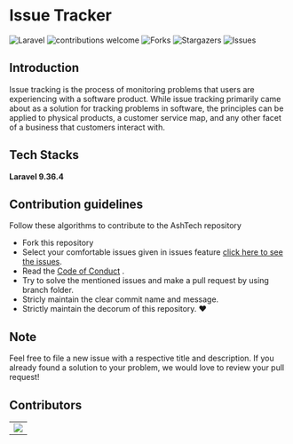 # Issue Tracker
![Laravel](https://img.shields.io/badge/Laravel-v9.36.4-fb503b.svg)
![contributions welcome](https://img.shields.io/badge/contributions-welcome-brightgreen.svg?style=flat)
![Forks](https://img.shields.io/github/forks/Anurag-Shraddha-Nimish-Heramba/Final_year_project.svg?logo=github)
![Stargazers](https://img.shields.io/github/stars/Anurag-Shraddha-Nimish-Heramba/Final_year_project.svg?logo=github)
![Issues](https://img.shields.io/github/issues/Anurag-Shraddha-Nimish-Heramba/Final_year_project.svg?logo=github)

## Introduction
Issue tracking is the process of monitoring problems that users are experiencing with a software product. While issue tracking primarily came about as a solution for tracking problems in software, the principles can be applied to physical products, a customer service map, and any other facet of a business that customers interact with.

## Tech Stacks
**Laravel 9.36.4**

## Contribution guidelines 
Follow these algorithms to contribute to the AshTech repository 
- Fork this repository 
- Select your comfortable issues given in issues feature [click here to see the issues](https://github.com/Anurag-Shraddha-Nimish-Heramba/Final_year_project/issues).
- Read the [Code of Conduct](https://github.com/Anurag-Shraddha-Nimish-Heramba/Final_year_project/blob/master/Code_of_Conduct.md) .
- Try to solve the mentioned issues and make a pull request by using branch folder.
- Stricly maintain the clear commit name and message.
- Strictly maintain the decorum of this repository. ❤

## Note  
Feel free to file a new issue with a respective title and description.  If you already found a solution to your problem, we would love to review your pull request! 

## Contributors
<table>
	<tr>
            <td>
		<a href="https://github.com/Anurag-Shraddha-Nimish-Heramba/Final_year_project/graphs/contributors">
  			<img src="https://contrib.rocks/image?repo=Anurag-Shraddha-Nimish-Heramba/Final_year_project" />
		</a>
	    </td>
	</tr>
</table>
